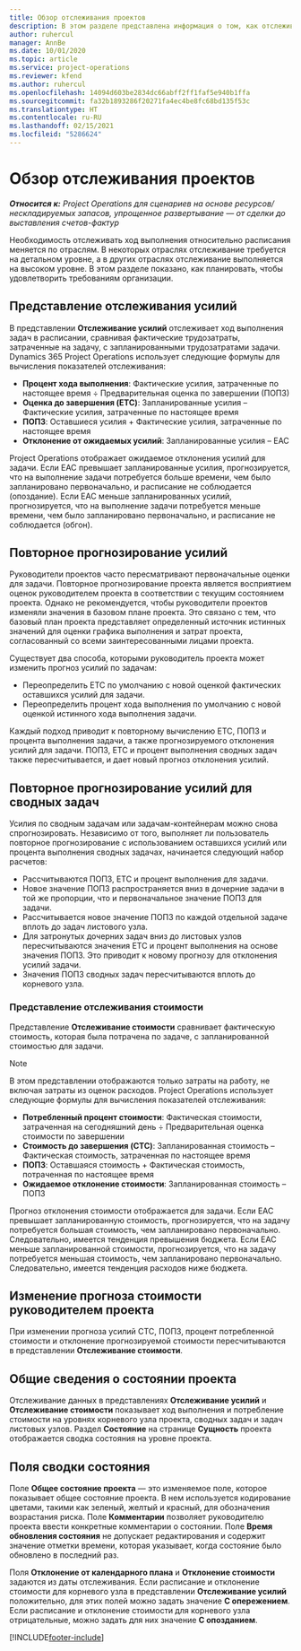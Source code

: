 ```yaml
---
title: Обзор отслеживания проектов
description: В этом разделе представлена информация о том, как отслеживать ход выполнения проекта и потребление затрат.
author: ruhercul
manager: AnnBe
ms.date: 10/01/2020
ms.topic: article
ms.service: project-operations
ms.reviewer: kfend
ms.author: ruhercul
ms.openlocfilehash: 14094d603be2834dc66abff2ff1faf5e940b1ffa
ms.sourcegitcommit: fa32b1893286f20271fa4ec4be8fc68bd135f53c
ms.translationtype: HT
ms.contentlocale: ru-RU
ms.lasthandoff: 02/15/2021
ms.locfileid: "5286624"
---
```

# <a name="project-tracking-overview"></a>Обзор отслеживания проектов

_**Относится к:** Project Operations для сценариев на основе ресурсов/нескладируемых запасов, упрощенное развертывание — от сделки до выставления счетов-фактур_

Необходимость отслеживать ход выполнения относительно расписания меняется по отраслям. В некоторых отраслях отслеживание требуется на детальном уровне, а в других отраслях отслеживание выполняется на высоком уровне. В этом разделе показано, как планировать, чтобы удовлетворить требованиям организации.

## <a name="effort-tracking-view"></a>Представление отслеживания усилий

В представлении **Отслеживание усилий** отслеживает ход выполнения задач в расписании, сравнивая фактические трудозатраты, затраченные на задачу, с запланированными трудозатратами задачи. Dynamics 365 Project Operations использует следующие формулы для вычисления показателей отслеживания:

- **Процент хода выполнения**: Фактические усилия, затраченные по настоящее время ÷ Предварительная оценка по завершении (ПОПЗ) 
- **Оценка до завершения (ETC)**: Запланированные усилия – Фактические усилия, затраченные по настоящее время 
- **ПОПЗ**: Оставшиеся усилия + Фактические усилия, затраченные по настоящее время 
- **Отклонение от ожидаемых усилий**: Запланированные усилия – EAC

Project Operations отображает ожидаемое отклонения усилий для задачи. Если EAC превышает запланированные усилия, прогнозируется, что на выполнение задачи потребуется больше времени, чем было запланировано первоначально, и расписание не соблюдается (опоздание). Если EAC меньше запланированных усилий, прогнозируется, что на выполнение задачи потребуется меньше времени, чем было запланировано первоначально, и расписание не соблюдается (обгон).

## <a name="reprojecting-effort"></a>Повторное прогнозирование усилий

Руководители проектов часто пересматривают первоначальные оценки для задачи. Повторное прогнозирование проекта является восприятием оценок руководителем проекта в соответствии с текущим состоянием проекта. Однако не рекомендуется, чтобы руководители проектов изменяли значения в базовом плане проекта. Это связано с тем, что базовый план проекта представляет определенный источник истинных значений для оценки графика выполнения и затрат проекта, согласованный со всеми заинтересованными лицами проекта.

Существует два способа, которыми руководитель проекта может изменить прогноз усилий по задачам:

- Переопределить ETC по умолчанию с новой оценкой фактических оставшихся усилий для задачи. 
- Переопределить процент хода выполнения по умолчанию с новой оценкой истинного хода выполнения задачи.

Каждый подход приводит к повторному вычислению ETC, ПОПЗ и процента выполнения задачи, а также прогнозируемого отклонения усилий для задачи. ПОПЗ, ETC и процент выполнения сводных задач также пересчитывается, и дает новый прогноз отклонения усилий.

## <a name="reprojection-of-effort-on-summary-tasks"></a>Повторное прогнозирование усилий для сводных задач

Усилия по сводным задачам или задачам-контейнерам можно снова спрогнозировать. Независимо от того, выполняет ли пользователь повторное прогнозирование с использованием оставшихся усилий или процента выполнения сводных задачах, начинается следующий набор расчетов:

- Рассчитываются ПОПЗ, ETC и процент выполнения для задачи.
- Новое значение ПОПЗ распространяется вниз в дочерние задачи в той же пропорции, что и первоначальное значение ПОПЗ для задачи.
- Рассчитывается новое значение ПОПЗ по каждой отдельной задаче вплоть до задач листового узла. 
- Для затронутых дочерних задач вниз до листовых узлов пересчитываются значения ETC и процент выполнения на основе значения ПОПЗ. Это приводит к новому прогнозу для отклонения усилий задачи. 
- Значения ПОПЗ сводных задач пересчитываются вплоть до корневого узла.

### <a name="cost-tracking-view"></a>Представление отслеживания стоимости 

Представление **Отслеживание стоимости** сравнивает фактическую стоимость, которая была потрачена по задаче, с запланированной стоимостью для задачи. 

> [!NOTE]
> В этом представлении отображаются только затраты на работу, не включая затраты из оценок расходов. Project Operations использует следующие формулы для вычисления показателей отслеживания:

- **Потребленный процент стоимости**: Фактическая стоимости, затраченная на сегодняшний день ÷ Предварительная оценка стоимости по завершении
- **Стоимость до завершения (CTC)**: Запланированная стоимость – Фактическая стоимость, затраченная по настоящее время
- **ПОПЗ**: Оставшаяся стоимость + Фактическая стоимость, потраченная по настоящее время
- **Ожидаемое отклонение стоимости**: Запланированная стоимость – ПОПЗ

Прогноз отклонения стоимости отображается для задачи. Если EAC превышает запланированную стоимость, прогнозируется, что на задачу потребуется большая стоимость, чем запланировано первоначально. Следовательно, имеется тенденция превышения бюджета. Если EAC меньше запланированной стоимости, прогнозируется, что на задачу потребуется меньшая стоимость, чем запланировано первоначально. Следовательно, имеется тенденция расходов ниже бюджета.

## <a name="project-managers-reprojection-of-cost"></a>Изменение прогноза стоимости руководителем проекта

При изменении прогноза усилий CTC, ПОПЗ, процент потребленной стоимости и отклонение прогнозируемой стоимости пересчитываются в представлении **Отслеживание стоимости**.

## <a name="project-status-summary"></a>Общие сведения о состоянии проекта

Отслеживание данных в представлениях **Отслеживание усилий** и **Отслеживание стоимости** показывает ход выполнения и потребление стоимости на уровнях корневого узла проекта, сводных задач и задач листовых узлов. Раздел **Состояние** на странице **Сущность** проекта отображается сводка состояния на уровне проекта.

## <a name="status-summary-fields"></a>Поля сводки состояния

Поле **Общее состояние проекта** — это изменяемое поле, которое показывает общее состояние проекта. В нем используется кодирование цветами, такими как зеленый, желтый и красный, для обозначения возрастания риска. Поле **Комментарии** позволяет руководителю проекта ввести конкретные комментарии о состоянии. Поле **Время обновления состояния** не допускает редактирования и содержит значение отметки времени, которая указывает, когда состояние было обновлено в последний раз.

Поля **Отклонение от календарного плана** и **Отклонение стоимости** задаются из даты отслеживания. Если расписание и отклонение стоимости для корневого узла в представлении **Отслеживание усилий** положительно, для этих полей можно задать значение **С опережением**. Если расписание и отклонение стоимости для корневого узла отрицательные, можно задать для них значение **С опозданием**.


[!INCLUDE[footer-include](../includes/footer-banner.md)]